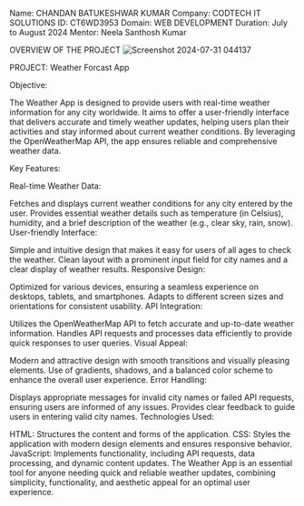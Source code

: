 Name: CHANDAN BATUKESHWAR KUMAR
Company: CODTECH IT SOLUTIONS
ID: CT6WD3953
Domain: WEB DEVELOPMENT
Duration: July to August 2024
Mentor: Neela Santhosh Kumar


OVERVIEW OF THE PROJECT
![Screenshot 2024-07-31 044137](https://github.com/user-attachments/assets/3e75249c-d90c-4ccf-8228-0ef3ebc4cb54)

PROJECT: Weather Forcast App

Objective:

The Weather App is designed to provide users with real-time weather information for any city worldwide. It aims to offer a user-friendly interface that delivers accurate and timely weather updates, helping users plan their activities and stay informed about current weather conditions. By leveraging the OpenWeatherMap API, the app ensures reliable and comprehensive weather data.

Key Features:

Real-time Weather Data:

Fetches and displays current weather conditions for any city entered by the user.
Provides essential weather details such as temperature (in Celsius), humidity, and a brief description of the weather (e.g., clear sky, rain, snow).
User-friendly Interface:

Simple and intuitive design that makes it easy for users of all ages to check the weather.
Clean layout with a prominent input field for city names and a clear display of weather results.
Responsive Design:

Optimized for various devices, ensuring a seamless experience on desktops, tablets, and smartphones.
Adapts to different screen sizes and orientations for consistent usability.
API Integration:

Utilizes the OpenWeatherMap API to fetch accurate and up-to-date weather information.
Handles API requests and processes data efficiently to provide quick responses to user queries.
Visual Appeal:

Modern and attractive design with smooth transitions and visually pleasing elements.
Use of gradients, shadows, and a balanced color scheme to enhance the overall user experience.
Error Handling:

Displays appropriate messages for invalid city names or failed API requests, ensuring users are informed of any issues.
Provides clear feedback to guide users in entering valid city names.
Technologies Used:

HTML: Structures the content and forms of the application.
CSS: Styles the application with modern design elements and ensures responsive behavior.
JavaScript: Implements functionality, including API requests, data processing, and dynamic content updates.
The Weather App is an essential tool for anyone needing quick and reliable weather updates, combining simplicity, functionality, and aesthetic appeal for an optimal user experience.
